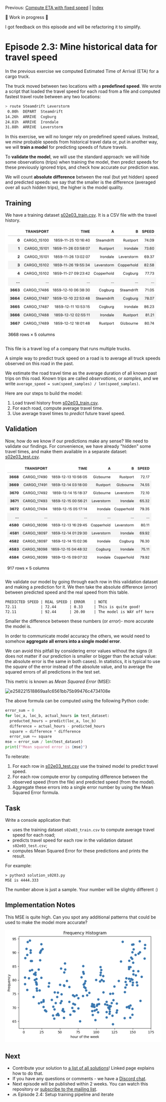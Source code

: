 Previous: [Compute ETA with fixed speed](transport-tycoon_22.md) | [Index](transport-tycoon.md) 


🚧 Work in progress 🚧

I got feedback on this episode and will be refactoring it to simplify.

# Episode 2.3: Mine historical data for travel speed

In the previous exercise we computed Estimated Time of Arrival (ETA) for a cargo truck. 

The truck moved between two locations with a **predefined speed**. We wrote a script that loaded the travel speed for each road from a file and computed fastest travel route between any two locations:

```bash
> route Steamdrift Leverstorm
 0.00h  DEPART  Steamdrift
14.26h  ARRIVE  Cogburg
24.81h  ARRIVE  Irondale
31.88h  ARRIVE  Leverstorm
```

In this exercise, we will no longer rely on predefined speed values. Instead, we *mine* probable speeds from historical travel data or, put in another way, we will **train a model** for predicting speeds of future travels. 

To **validate the model**, we will use the standard approach: we will hide some observations (trips) when training the model, then predict speeds for these previously ignored trips, and check how accurate our prediction was. 

We will count **absolute difference** between the real (but yet hidden) speed  and predicted speeds: we say that the smaller is the difference (averaged over all such hidden trips), the higher is the model quality. 

## Training

We have a training dataset [s02e03_train.csv](transport-tycoon/s02e03_train.csv). It is a CSV file with the travel history.

![image-20220312154741345](images//image-20220312154741345.png)

This file is a travel log of a company that runs multiple trucks. 

A simple way to predict truck speed on a road is to average all truck speeds observed on this road in the past. 

We estimate the road travel time as the average duration of all known past trips on this road. Known trips are called *observations*, or *samples*, and we write `average_speed = sum(speed_samples) / len(speed_samples)`. 

Here are our steps to build the model:

1. Load travel history from [s02e03_train.csv](transport-tycoon/s02e03_train.csv).
3. For each road, compute average travel time. 
4. Use average travel times to _predict_ future travel speed.

## Validation

Now, how do we know if our predictions make any sense? We need to validate our findings. For convenience, we have already "hidden" some travel times, and make them available in a separate dataset: [s02e03_test.csv](transport-tycoon/s02e03_test.csv). 

![image-20220312155428708](images/image-20220312155428708.png) 

We validate our model by going through each row in this validation dataset and making a prediction for it. We then take the absolute difference (*error*) between predicted speed and the real speed from this table.

```
PREDICTED SPEED | REAL SPEED | ERROR    | NOTE
72.11           | 72.44      | 0.33     | This is quite good!
72.11           | 92.44      | 20.00    | The model is WAY off here
```
Smaller the difference between these numbers (or *error*)- more accurate the model is.

In order to communicate model accuracy the others, we would need to somehow **aggregate all errors into a single model error**. 

We can avoid this pitfall by considering error values without the signs (it does not matter if our prediction is smaller or bigger than the actual value: the absolute error is the same in both cases). In statistics, it is typical to use the *square* of the error instead of the absolute value, and to average the squared errors of all predictions in the test set. 

This metric is known as *Mean Squared Error* (MSE):

![e258221518869aa1c6561bb75b99476c4734108e](images/e258221518869aa1c6561bb75b99476c4734108e.svg)

The above formula can be computed using the following Python code:

```python
error_sum = 0
for loc_a, loc_b, actual_hours in test_dataset:
  preducted_hours = predict(loc_a, loc_b)
  difference = actual_hours - predicted_hours
  square = difference * difference
  error_sum += square
mse = error_sum / len(test_dataset)
print(f"Mean squared error is {mse}")
```

To reiterate:

1. For each row in [s02e03_test.csv](transport-tycoon/s02e03_test.csv) use the trained model to predict travel speed.
2. For each row compute error by computing difference between the observed speed (from the file) and predicted speed (from the model).
3. Aggregate these errors into a single error number by using the Mean Squared Error formula.

## Task

Write a console application that:

- uses the training dataset `s02e03_train.csv` to compute average travel speed for each road;
- predicts travel speed for each row in the validation dataset `s02e03_test.csv`;
- computes Mean Squared Error for these predictions and prints the result.

For example:

```
> python3 solution_s0203.py
MSE is 4444.333
```

The number above is just a sample. Your number will be slightly different :)

## Implementation Notes

This MSE is quite high. Can you spot any additional patterns that could be used to make the model more accurate?

![image-20220312160908106](images/image-20220312160908106.png)

## Next

- Contribute your solution to [a list of all solutions](transport-tycoon/README.md)! Linked page explains how to do that.
- If you have any questions or comments - we have a [Discord chat](https://discord.gg/jHGbUwxDgv).
- Next episode will be published within 2 weeks. You can watch this repository or [subscribe to the mailing list](https://tinyletter.com/softwarepark).
- 🔜 Episode 2.4: Setup training pipeline and iterate


